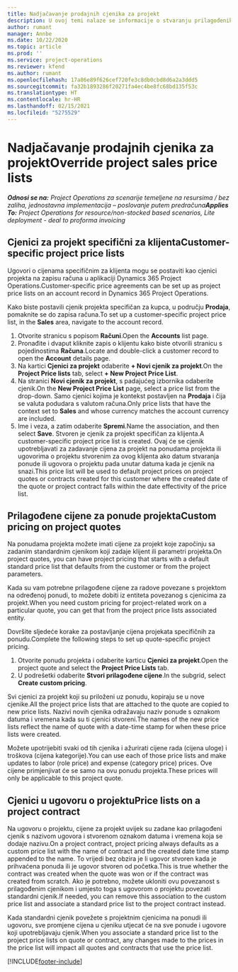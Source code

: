 ```yaml
---
title: Nadjačavanje prodajnih cjenika za projekt
description: U ovoj temi nalaze se informacije o stvaranju prilagođenih prodajnih cjenika.
author: rumant
manager: Annbe
ms.date: 10/22/2020
ms.topic: article
ms.prod: ''
ms.service: project-operations
ms.reviewer: kfend
ms.author: rumant
ms.openlocfilehash: 17a86e89f626cef720fe3c8db0cbd8d6a2a3ddd5
ms.sourcegitcommit: fa32b1893286f20271fa4ec4be8fc68bd135f53c
ms.translationtype: HT
ms.contentlocale: hr-HR
ms.lasthandoff: 02/15/2021
ms.locfileid: "5275529"
---
```

# <a name="override-project-sales-price-lists"></a><span data-ttu-id="92643-103">Nadjačavanje prodajnih cjenika za projekt</span><span class="sxs-lookup"><span data-stu-id="92643-103">Override project sales price lists</span></span>

<span data-ttu-id="92643-104">_**Odnosi se na:** Project Operations za scenarije temeljene na resursima / bez zaliha, jednostavna implementacija – poslovanje putem predračuna_</span><span class="sxs-lookup"><span data-stu-id="92643-104">_**Applies To:** Project Operations for resource/non-stocked based scenarios, Lite deployment - deal to proforma invoicing_</span></span>

## <a name="customer-specific-project-price-lists"></a><span data-ttu-id="92643-105">Cjenici za projekt specifični za klijenta</span><span class="sxs-lookup"><span data-stu-id="92643-105">Customer-specific project price lists</span></span>

<span data-ttu-id="92643-106">Ugovori o cijenama specifičnim za klijenta mogu se postaviti kao cjenici projekta na zapisu računa u aplikaciji Dynamics 365 Project Operations.</span><span class="sxs-lookup"><span data-stu-id="92643-106">Customer-specific price agreements can be set up as project price lists on an account record in Dynamics 365 Project Operations.</span></span>

<span data-ttu-id="92643-107">Kako biste postavili cjenik projekta specifičan za kupca, u području **Prodaja**, pomaknite se do zapisa računa.</span><span class="sxs-lookup"><span data-stu-id="92643-107">To set up a customer-specific project price list, in the **Sales** area, navigate to the account record.</span></span>

1. <span data-ttu-id="92643-108">Otvorite stranicu s popisom **Računi**.</span><span class="sxs-lookup"><span data-stu-id="92643-108">Open the **Accounts** list page.</span></span>
2. <span data-ttu-id="92643-109">Pronađite i dvaput kliknite zapis o klijentu kako biste otvorili stranicu s pojedinostima **Računa**.</span><span class="sxs-lookup"><span data-stu-id="92643-109">Locate and double-click a customer record to open the **Account** details page.</span></span>
3. <span data-ttu-id="92643-110">Na kartici **Cjenici za projekt** odaberite **+ Novi cjenik za projekt**.</span><span class="sxs-lookup"><span data-stu-id="92643-110">On the **Project Price lists** tab, select **+ New Project Price List**.</span></span>
4. <span data-ttu-id="92643-111">Na stranici **Novi cjenik za projekt**, s padajućeg izbornika odaberite cjenik.</span><span class="sxs-lookup"><span data-stu-id="92643-111">On the **New Project Price List** page, select a price list from the drop-down.</span></span> <span data-ttu-id="92643-112">Samo cjenici kojima je kontekst postavljen na **Prodaja** i čija se valuta podudara s valutom računa.</span><span class="sxs-lookup"><span data-stu-id="92643-112">Only price lists that have the context set to **Sales** and whose currency matches the account currency are included.</span></span>
5. <span data-ttu-id="92643-113">Ime i veza, a zatim odaberite **Spremi**.</span><span class="sxs-lookup"><span data-stu-id="92643-113">Name the association, and then select **Save**.</span></span> <span data-ttu-id="92643-114">Stvoren je cjenik za projekt specifičan za klijenta.</span><span class="sxs-lookup"><span data-stu-id="92643-114">A customer-specific project price list is created.</span></span> <span data-ttu-id="92643-115">Ovaj će se cjenik upotrebljavati za zadavanje cijena za projekt na ponudama projekta ili ugovorima o projektu stvorenim za ovog klijenta ako datum stvaranja ponude ili ugovora o projektu pada unutar datuma kada je cjenik na snazi.</span><span class="sxs-lookup"><span data-stu-id="92643-115">This price list will be used to default project prices on project quotes or contracts created for this customer where the created date of the quote or project contract falls within the date effectivity of the price list.</span></span>

## <a name="custom-pricing-on-project-quotes"></a><span data-ttu-id="92643-116">Prilagođene cijene za ponude projekta</span><span class="sxs-lookup"><span data-stu-id="92643-116">Custom pricing on project quotes</span></span>

<span data-ttu-id="92643-117">Na ponudama projekta možete imati cijene za projekt koje započinju sa zadanim standardnim cjenikom koji zadaje klijent ili parametri projekta.</span><span class="sxs-lookup"><span data-stu-id="92643-117">On project quotes, you can have project pricing that starts with a default standard price list that defaults from the customer or from the project parameters.</span></span>

<span data-ttu-id="92643-118">Kada su vam potrebne prilagođene cijene za radove povezane s projektom na određenoj ponudi, to možete dobiti iz entiteta povezanog s cjenicima za projekt.</span><span class="sxs-lookup"><span data-stu-id="92643-118">When you need custom pricing for project-related work on a particular quote, you can get that from the project price lists associated entity.</span></span>

<span data-ttu-id="92643-119">Dovršite sljedeće korake za postavljanje cijena projekata specifičnih za ponudu.</span><span class="sxs-lookup"><span data-stu-id="92643-119">Complete the following steps to set up quote-specific project pricing.</span></span>

1. <span data-ttu-id="92643-120">Otvorite ponudu projekta i odaberite karticu **Cjenici za projekt**.</span><span class="sxs-lookup"><span data-stu-id="92643-120">Open the project quote and select the **Project Price Lists** tab.</span></span>
2. <span data-ttu-id="92643-121">U podrešetki odaberite **Stvori prilagođene cijene**.</span><span class="sxs-lookup"><span data-stu-id="92643-121">In the subgrid, select **Create custom pricing**.</span></span>

<span data-ttu-id="92643-122">Svi cjenici za projekt koji su priloženi uz ponudu, kopiraju se u nove cjenike.</span><span class="sxs-lookup"><span data-stu-id="92643-122">All the project price lists that are attached to the quote are copied to new price lists.</span></span> <span data-ttu-id="92643-123">Nazivi novih cjenika odražavaju naziv ponude s oznakom datuma i vremena kada su ti cjenici stvoreni.</span><span class="sxs-lookup"><span data-stu-id="92643-123">The names of the new price lists reflect the name of quote with a date-time stamp for when these price lists were created.</span></span>

<span data-ttu-id="92643-124">Možete upotrijebiti svaki od tih cjenika i ažurirati cijene rada (cijena uloge) i troškova (cijena kategorije).</span><span class="sxs-lookup"><span data-stu-id="92643-124">You can use each of those price lists and make updates to labor (role price) and expense (category price) prices.</span></span> <span data-ttu-id="92643-125">Ove cijene primjenjivat će se samo na ovu ponudu projekta.</span><span class="sxs-lookup"><span data-stu-id="92643-125">These prices will only be applicable to this project quote.</span></span>

## <a name="price-lists-on-a-project-contract"></a><span data-ttu-id="92643-126">Cjenici u ugovoru o projektu</span><span class="sxs-lookup"><span data-stu-id="92643-126">Price lists on a project contract</span></span>

<span data-ttu-id="92643-127">Na ugovoru o projektu, cijene za projekt uvijek su zadane kao prilagođeni cjenik s nazivom ugovora i stvorenom oznakom datuma i vremena koja se dodaje nazivu.</span><span class="sxs-lookup"><span data-stu-id="92643-127">On a project contract, project pricing always defaults as a custom price list with the name of contract and the created date time stamp appended to the name.</span></span> <span data-ttu-id="92643-128">To vrijedi bez obzira je li ugovor stvoren kada je prihvaćena ponuda ili je ugovor stvoren od početka.</span><span class="sxs-lookup"><span data-stu-id="92643-128">This is true whether the contract was created when the quote was won or if the contract was created from scratch.</span></span> <span data-ttu-id="92643-129">Ako je potrebno, možete ukloniti ovu povezanost s prilagođenim cjenikom i umjesto toga s ugovorom o projektu povezati standardni cjenik.</span><span class="sxs-lookup"><span data-stu-id="92643-129">If needed, you can remove this association to the custom price list and associate a standard price list to the project contract instead.</span></span>

<span data-ttu-id="92643-130">Kada standardni cjenik povežete s projektnim cjenicima na ponudi ili ugovoru, sve promjene cijena u cjeniku utjecat će na sve ponude i ugovore koji upotrebljavaju cjenik.</span><span class="sxs-lookup"><span data-stu-id="92643-130">When you associate a standard price list to the project price lists on quote or contract, any changes made to the prices in the price list will impact all quotes and contracts that use the price list.</span></span>


[!INCLUDE[footer-include](../includes/footer-banner.md)]